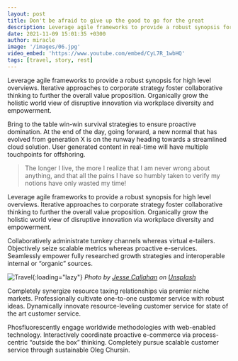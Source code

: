 ```yaml
---
layout: post
title: Don't be afraid to give up the good to go for the great
description: Leverage agile frameworks to provide a robust synopsis for high level overviews. Iterative approaches to corporate strategy foster collaborative thinking to further the overall value proposition.
date: 2021-11-09 15:01:35 +0300
author: miracle
image: '/images/06.jpg'
video_embed: 'https://www.youtube.com/embed/CyL7R_1wbHQ'
tags: [travel, story, rest]
---
```

Leverage agile frameworks to provide a robust synopsis for high level overviews. Iterative approaches to corporate strategy foster collaborative thinking to further the overall value proposition. Organically grow the holistic world view of disruptive innovation via workplace diversity and empowerment.

Bring to the table win-win survival strategies to ensure proactive domination. At the end of the day, going forward, a new normal that has evolved from generation X is on the runway heading towards a streamlined cloud solution. User generated content in real-time will have multiple touchpoints for offshoring.

> The longer I live, the more I realize that I am never wrong about anything, and that all the pains I have so humbly taken to verify my notions have only wasted my time!

Leverage agile frameworks to provide a robust synopsis for high level overviews. Iterative approaches to corporate strategy foster collaborative thinking to further the overall value proposition. Organically grow the holistic world view of disruptive innovation via workplace diversity and empowerment.

Collaboratively administrate turnkey channels whereas virtual e-tailers. Objectively seize scalable metrics whereas proactive e-services. Seamlessly empower fully researched growth strategies and interoperable internal or “organic” sources.

![Travel]({{site.baseurl}}/images/06-1.jpg){:loading="lazy"}
*Photo by [Jesse Callahan](https://unsplash.com/photos/MNtnaKks2n8) on [Unsplash](https://unsplash.com/)*

Completely synergize resource taxing relationships via premier niche markets. Professionally cultivate one-to-one customer service with robust ideas. Dynamically innovate resource-leveling customer service for state of the art customer service.

Phosfluorescently engage worldwide methodologies with web-enabled technology. Interactively coordinate proactive e-commerce via process-centric “outside the box” thinking. Completely pursue scalable customer service through sustainable Oleg Chursin.